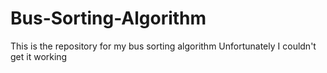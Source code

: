 # Bus-Sorting-Algorithm
This is the repository for my bus sorting algorithm
Unfortunately I couldn't get it working
